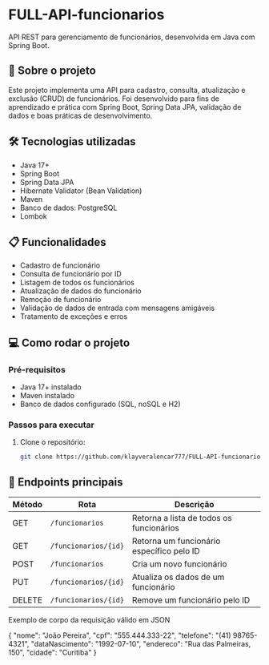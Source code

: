# FULL-API-funcionarios

API REST para gerenciamento de funcionários, desenvolvida em Java com Spring Boot.

## 🚀 Sobre o projeto

Este projeto implementa uma API para cadastro, consulta, atualização e exclusão (CRUD) de funcionários. Foi desenvolvido para fins de aprendizado e prática com Spring Boot, Spring Data JPA, validação de dados e boas práticas de desenvolvimento.

## 🛠 Tecnologias utilizadas

- Java 17+
- Spring Boot
- Spring Data JPA
- Hibernate Validator (Bean Validation)
- Maven
- Banco de dados: PostgreSQL
- Lombok

## 📋 Funcionalidades

- Cadastro de funcionário
- Consulta de funcionário por ID
- Listagem de todos os funcionários
- Atualização de dados do funcionário
- Remoção de funcionário
- Validação de dados de entrada com mensagens amigáveis
- Tratamento de exceções e erros

## 💻 Como rodar o projeto

### Pré-requisitos

- Java 17+ instalado
- Maven instalado
- Banco de dados configurado (SQL, noSQL e H2)

### Passos para executar

1. Clone o repositório:
   ```bash
   git clone https://github.com/klayveralencar777/FULL-API-funcionarios.git


## 🔗 Endpoints principais

| Método | Rota                   | Descrição                                     
|--------|------------------------|--------------------------------------------
| GET    | `/funcionarios`        | Retorna a lista de todos os funcionários                                                   
| GET    | `/funcionarios/{id}`   | Retorna um funcionário específico pelo ID                                              
| POST   | `/funcionarios`        | Cria um novo funcionário                     
| PUT    | `/funcionarios/{id}`   | Atualiza os dados de um funcionário         
| DELETE | `/funcionarios/{id}`   | Remove um funcionário pelo ID   


Exemplo de corpo da requisição válido em JSON

{
  "nome": "João Pereira",
  "cpf": "555.444.333-22",
  "telefone": "(41) 98765-4321",
  "dataNascimento": "1992-07-10",
  "endereco": "Rua das Palmeiras, 150",
  "cidade": "Curitiba"
}
